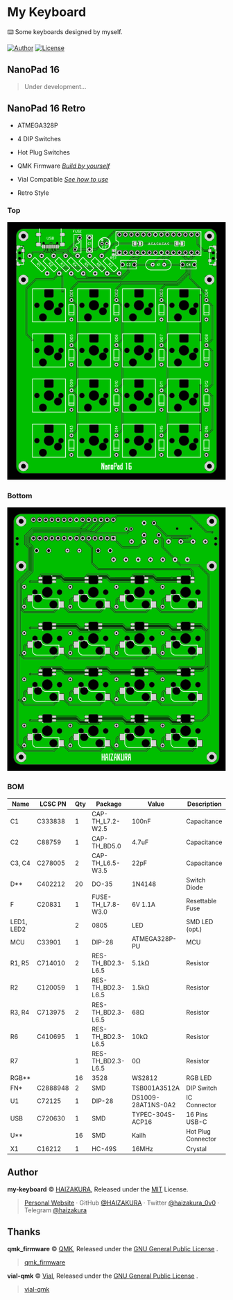 # My Keyboard

⌨️ Some keyboards designed by myself.

[![Author](https://img.shields.io/badge/Author-HAIZAKURA-b68469?style=flat-square)](https://nya.run) [![License](https://img.shields.io/github/license/HAIZAKURA/my-keyboard?style=flat-square)](./LICENSE)

## NanoPad 16

> Under development...

## NanoPad 16 Retro

- ATMEGA328P

- 4 DIP Switches

- Hot Plug Switches

- QMK Firmware [*Build by yourself*](https://github.com/HAIZAKURA/my-keyboard/tree/main/nanopad16_retro/qmk/keyboards/haizakura/nanopad16_retro)

- Vial Compatible [*See how to use*](https://get.vial.today/docs/porting-to-via.html#done)

- Retro Style

### Top

![TOP](./nanopad16_retro/hardware/top.svg)

### Bottom

![BOTTOM](./nanopad16_retro/hardware/bottom.svg)

### BOM

| Name       | LCSC PN  | Qty | Package           | Value              | Description        |
| ---------- | -------- | --- | ----------------- | ------------------ | ------------------ |
| C1         | C333838  | 1   | CAP-TH_L7.2-W2.5  | 100nF              | Capacitance        |
| C2         | C88759   | 1   | CAP-TH_BD5.0      | 4.7uF              | Capacitance        |
| C3, C4     | C278005  | 2   | CAP-TH_L6.5-W3.5  | 22pF               | Capacitance        |
| D**        | C402212  | 20  | DO-35             | 1N4148             | Switch Diode       |
| F          | C20831   | 1   | FUSE-TH_L7.8-W3.0 | 6V 1.1A            | Resettable Fuse    |
| LED1, LED2 |          | 2   | 0805              | LED                | SMD LED (opt.)     |
| MCU        | C33901   | 1   | DIP-28            | ATMEGA328P-PU      | MCU                |
| R1, R5     | C714010  | 2   | RES-TH_BD2.3-L6.5 | 5.1kΩ              | Resistor           |
| R2         | C120059  | 1   | RES-TH_BD2.3-L6.5 | 1.5kΩ              | Resistor           |
| R3, R4     | C713975  | 2   | RES-TH_BD2.3-L6.5 | 68Ω                | Resistor           |
| R6         | C410695  | 1   | RES-TH_BD2.3-L6.5 | 10kΩ               | Resistor           |
| R7         |          | 1   | RES-TH_BD2.3-L6.5 | 0Ω                | Resistor           |
| RGB**      |          | 16  | 3528              | WS2812             | RGB LED            |
| FN*        | C2888948 | 2   | SMD               | TSB001A3512A       | DIP Switch         |
| U1         | C72125   | 1   | DIP-28            | DS1009-28AT1NS-0A2 | IC Connector       |
| USB        | C720630  | 1   | SMD               | TYPEC-304S-ACP16   | 16 Pins USB-C      |
| U**        |          | 16  | SMD               | Kailh              | Hot Plug Connector |
| X1         | C16212   | 1   | HC-49S            | 16MHz              | Crystal            |

## Author

**my-keyboard** © [HAIZAKURA](https://nya.run), Released under the [MIT](./LICENSE) License.

> [Personal Website](https://nya.run) · GitHub [@HAIZAKURA](https://github.com/HAIZAKURA) · Twitter [@haizakura_0v0](https://twitter.com/haizakura_0v0) · Telegram [@haizakura](https://t.me/haizakura)

## Thanks

**qmk_firmware** © [QMK](https://github.com/qmk), Released under the [GNU General Public License](https://github.com/qmk/qmk_firmware/blob/master/LICENSE) .

> [qmk_firmware](https://github.com/qmk/qmk_firmware)

**vial-qmk** © [Vial](https://github.com/vial-kb), Released under the [GNU General Public License](https://github.com/qmk/https://github.com/vial-kb/vial-qmk/blob/vial/LICENSE) .

> [vial-qmk](https://github.com/vial-kb/vial-qmk)

